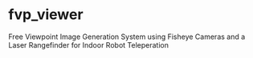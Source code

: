 # fvp_viewer
Free Viewpoint Image Generation System using Fisheye Cameras and a Laser Rangefinder for Indoor Robot Teleperation

